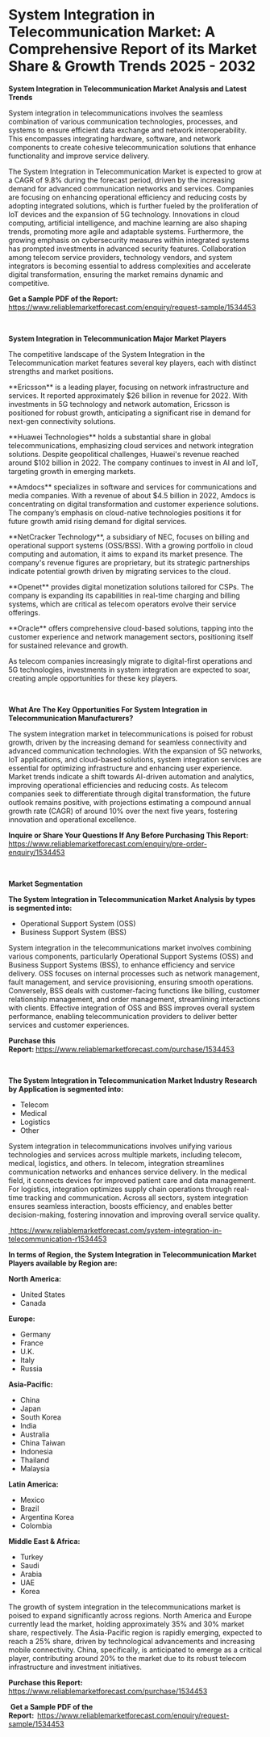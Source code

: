 <p><h1>System Integration in Telecommunication Market: A Comprehensive Report of its Market Share & Growth Trends 2025 - 2032</h1></p><p><strong>System Integration in Telecommunication Market Analysis and Latest Trends</strong></p>
<p><p>System integration in telecommunications involves the seamless combination of various communication technologies, processes, and systems to ensure efficient data exchange and network interoperability. This encompasses integrating hardware, software, and network components to create cohesive telecommunication solutions that enhance functionality and improve service delivery.</p><p>The System Integration in Telecommunication Market is expected to grow at a CAGR of 9.8% during the forecast period, driven by the increasing demand for advanced communication networks and services. Companies are focusing on enhancing operational efficiency and reducing costs by adopting integrated solutions, which is further fueled by the proliferation of IoT devices and the expansion of 5G technology. Innovations in cloud computing, artificial intelligence, and machine learning are also shaping trends, promoting more agile and adaptable systems. Furthermore, the growing emphasis on cybersecurity measures within integrated systems has prompted investments in advanced security features. Collaboration among telecom service providers, technology vendors, and system integrators is becoming essential to address complexities and accelerate digital transformation, ensuring the market remains dynamic and competitive.</p></p>
<p><strong>Get a Sample PDF of the Report:&nbsp;</strong> <a href="https://www.reliablemarketforecast.com/enquiry/request-sample/1534453?utm_campaign=3535&utm_medium=2&utm_source=Github&utm_content=ia&utm_term=20042025&utm_id=system-integration-in-telecommunication">https://www.reliablemarketforecast.com/enquiry/request-sample/1534453</a></p>
<p>&nbsp;</p>
<p><strong>System Integration in Telecommunication Major Market Players</strong></p>
<p><p>The competitive landscape of the System Integration in the Telecommunication market features several key players, each with distinct strengths and market positions.</p><p>**Ericsson** is a leading player, focusing on network infrastructure and services. It reported approximately $26 billion in revenue for 2022. With investments in 5G technology and network automation, Ericsson is positioned for robust growth, anticipating a significant rise in demand for next-gen connectivity solutions.</p><p>**Huawei Technologies** holds a substantial share in global telecommunications, emphasizing cloud services and network integration solutions. Despite geopolitical challenges, Huawei's revenue reached around $102 billion in 2022. The company continues to invest in AI and IoT, targeting growth in emerging markets.</p><p>**Amdocs** specializes in software and services for communications and media companies. With a revenue of about $4.5 billion in 2022, Amdocs is concentrating on digital transformation and customer experience solutions. The company’s emphasis on cloud-native technologies positions it for future growth amid rising demand for digital services.</p><p>**NetCracker Technology**, a subsidiary of NEC, focuses on billing and operational support systems (OSS/BSS). With a growing portfolio in cloud computing and automation, it aims to expand its market presence. The company's revenue figures are proprietary, but its strategic partnerships indicate potential growth driven by migrating services to the cloud.</p><p>**Openet** provides digital monetization solutions tailored for CSPs. The company is expanding its capabilities in real-time charging and billing systems, which are critical as telecom operators evolve their service offerings.</p><p>**Oracle** offers comprehensive cloud-based solutions, tapping into the customer experience and network management sectors, positioning itself for sustained relevance and growth.</p><p>As telecom companies increasingly migrate to digital-first operations and 5G technologies, investments in system integration are expected to soar, creating ample opportunities for these key players.</p></p>
<p>&nbsp;</p>
<p><strong>What Are The Key Opportunities For System Integration in Telecommunication Manufacturers?</strong></p>
<p><p>The system integration market in telecommunications is poised for robust growth, driven by the increasing demand for seamless connectivity and advanced communication technologies. With the expansion of 5G networks, IoT applications, and cloud-based solutions, system integration services are essential for optimizing infrastructure and enhancing user experience. Market trends indicate a shift towards AI-driven automation and analytics, improving operational efficiencies and reducing costs. As telecom companies seek to differentiate through digital transformation, the future outlook remains positive, with projections estimating a compound annual growth rate (CAGR) of around 10% over the next five years, fostering innovation and operational excellence.</p></p>
<p><strong>Inquire or Share Your Questions If Any Before Purchasing This Report:</strong> <a href="https://www.reliablemarketforecast.com/enquiry/pre-order-enquiry/1534453?utm_campaign=3535&utm_medium=2&utm_source=Github&utm_content=ia&utm_term=20042025&utm_id=system-integration-in-telecommunication">https://www.reliablemarketforecast.com/enquiry/pre-order-enquiry/1534453</a></p>
<p>&nbsp;</p>
<p><strong>Market Segmentation</strong></p>
<p><strong>The System Integration in Telecommunication Market Analysis by types is segmented into:</strong></p>
<p><ul><li>Operational Support System (OSS)</li><li>Business Support System (BSS)</li></ul></p>
<p><p>System integration in the telecommunications market involves combining various components, particularly Operational Support Systems (OSS) and Business Support Systems (BSS), to enhance efficiency and service delivery. OSS focuses on internal processes such as network management, fault management, and service provisioning, ensuring smooth operations. Conversely, BSS deals with customer-facing functions like billing, customer relationship management, and order management, streamlining interactions with clients. Effective integration of OSS and BSS improves overall system performance, enabling telecommunication providers to deliver better services and customer experiences.</p></p>
<p><strong>Purchase this Report:&nbsp;</strong><a href="https://www.reliablemarketforecast.com/purchase/1534453?utm_campaign=3535&utm_medium=2&utm_source=Github&utm_content=ia&utm_term=20042025&utm_id=system-integration-in-telecommunication">https://www.reliablemarketforecast.com/purchase/1534453</a></p>
<p>&nbsp;</p>
<p><strong>The System Integration in Telecommunication Market Industry Research by Application is segmented into:</strong></p>
<p><ul><li>Telecom</li><li>Medical</li><li>Logistics</li><li>Other</li></ul></p>
<p><p>System integration in telecommunications involves unifying various technologies and services across multiple markets, including telecom, medical, logistics, and others. In telecom, integration streamlines communication networks and enhances service delivery. In the medical field, it connects devices for improved patient care and data management. For logistics, integration optimizes supply chain operations through real-time tracking and communication. Across all sectors, system integration ensures seamless interaction, boosts efficiency, and enables better decision-making, fostering innovation and improving overall service quality.</p></p>
<p><a href="https://www.reliablemarketforecast.com/system-integration-in-telecommunication-r1534453?utm_campaign=3535&utm_medium=2&utm_source=Github&utm_content=ia&utm_term=20042025&utm_id=system-integration-in-telecommunication">&nbsp;https://www.reliablemarketforecast.com/system-integration-in-telecommunication-r1534453</a></p>
<p><strong>In terms of Region, the System Integration in Telecommunication Market Players available by Region are:</strong></p>
<p>
    <p> <strong> North America: </strong>
        <ul>
            <li>United States</li>
            <li>Canada</li>
        </ul>
        </p> 
    <p> <strong> Europe: </strong>
        <ul>
            <li>Germany</li>
            <li>France</li>
            <li>U.K.</li>
            <li>Italy</li>
            <li>Russia</li>
        </ul>
        </p> 
    <p> <strong> Asia-Pacific: </strong>
        <ul>
            <li>China</li>
            <li>Japan</li>
            <li>South Korea</li>
            <li>India</li>
            <li>Australia</li>
            <li>China Taiwan</li>
            <li>Indonesia</li>
            <li>Thailand</li>
            <li>Malaysia</li>
        </ul>
        </p> 
    <p> <strong> Latin America: </strong>
        <ul>
            <li>Mexico</li>
            <li>Brazil</li>
            <li>Argentina Korea</li>
            <li>Colombia</li>
        </ul>
        </p> 
    <p> <strong> Middle East & Africa: </strong>
        <ul>
            <li>Turkey</li>
            <li>Saudi</li>
            <li>Arabia</li>
            <li>UAE</li>
            <li>Korea</li>
        </ul>
    </p>
    </p>
<p><p>The growth of system integration in the telecommunications market is poised to expand significantly across regions. North America and Europe currently lead the market, holding approximately 35% and 30% market share, respectively. The Asia-Pacific region is rapidly emerging, expected to reach a 25% share, driven by technological advancements and increasing mobile connectivity. China, specifically, is anticipated to emerge as a critical player, contributing around 20% to the market due to its robust telecom infrastructure and investment initiatives.</p></p>
<p><strong>Purchase this Report: </strong><a href="https://www.reliablemarketforecast.com/purchase/1534453?utm_campaign=3535&utm_medium=2&utm_source=Github&utm_content=ia&utm_term=20042025&utm_id=system-integration-in-telecommunication">https://www.reliablemarketforecast.com/purchase/1534453</a></p>
<p>&nbsp;<strong>Get a Sample PDF of the Report:&nbsp;&nbsp;</strong><a href="https://www.reliablemarketforecast.com/enquiry/request-sample/1534453?utm_campaign=3535&utm_medium=2&utm_source=Github&utm_content=ia&utm_term=20042025&utm_id=system-integration-in-telecommunication">https://www.reliablemarketforecast.com/enquiry/request-sample/1534453</a></p>
<p><strong></strong></p>
<p><p></p><p></p><p></p></p>